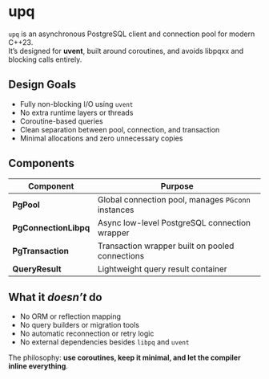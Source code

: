 # upq

`upq` is an asynchronous PostgreSQL client and connection pool for modern C++23.  
It’s designed for **uvent**, built around coroutines, and avoids libpqxx and blocking calls entirely.

## Design Goals

- Fully non-blocking I/O using `uvent`
- No extra runtime layers or threads
- Coroutine-based queries
- Clean separation between pool, connection, and transaction
- Minimal allocations and zero unnecessary copies

## Components

| Component             | Purpose                                            |
|-----------------------|----------------------------------------------------|
| **PgPool**            | Global connection pool, manages `PGconn` instances |
| **PgConnectionLibpq** | Async low-level PostgreSQL connection wrapper      |
| **PgTransaction**     | Transaction wrapper built on pooled connections    |
| **QueryResult**       | Lightweight query result container                 |

## What it *doesn’t* do

- No ORM or reflection mapping
- No query builders or migration tools
- No automatic reconnection or retry logic
- No external dependencies besides `libpq` and `uvent`

The philosophy: **use coroutines, keep it minimal, and let the compiler inline everything**.